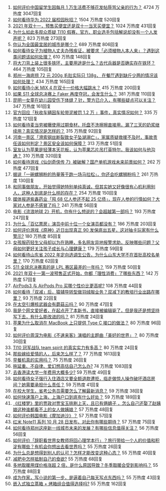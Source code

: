 1. [如何评价中国留学生因每月 1 万生活费不够花发帖辱骂父亲的行为？](https://www.zhihu.com/question/493072693) 4724 万热度 3047回复
1. [如何看待华为 2022 届校园秋招？](https://www.zhihu.com/question/493343078) 1504 万热度 520回复
1. [2021 年双十一，预售买便宜还是双十一当天买便宜？](https://www.zhihu.com/question/489979828) 1024 万热度 431回复
1. [为什么如此多观众质疑 TI10 假赛，官方、职业选手包括解说却没有一个人发声呢？](https://www.zhihu.com/question/493249344) 823 万热度 273回复
1. [你认为全国最宜居的城市是哪个？](https://www.zhihu.com/question/488808761) 689 万热度 806回复
1. [如何看待女子为植物人丈夫办残疾证，被要求「必须植物人本人来」？遇到这类问题该如何处理？](https://www.zhihu.com/question/493431439) 610 万热度 148回复
1. [将大刀背上装上很多铁环，主要用途是什么？古代兵器是否确实存在铁环？](https://www.zhihu.com/question/25252859) 464 万热度 105回复
1. [郑州一海底捞 72 元 200g 毛肚实际只 138g， 在餐厅遇到缺斤少两的情况该如何处理？](https://www.zhihu.com/question/493293360) 434 万热度 165回复
1. [如何看待小米 MIX 4 在双十一价格大幅跳水？](https://www.zhihu.com/question/493416533) 415 万热度 200回复
1. [如果 S11 全球总决赛上 Faker 再度夺冠，会发生什么？](https://www.zhihu.com/question/493245034) 381 万热度 110回复
1. [昆明一女童在幼儿园受伤下体缝 7 针，警方已介入，有哪些疑点可以关注？](https://www.zhihu.com/question/493427454) 347 万热度 161回复
1. [官方回应「秋收车辆因车轮带泥被罚 1.2 万 」事件，真实情况如何？](https://www.zhihu.com/question/493101460) 335 万热度 121回复
1. [如何看待麦当劳被曝使用过期食材，托盘不洗擦擦直接用，漏了三天的奶浆继续用？真实情况是怎样的？](https://www.zhihu.com/question/493528987) 315 万热度 92回复
1. [河南一景区「滑索钢丝断裂致女子坠湖溺亡」，家属质疑救援不及时，事故责任该如何判定？景区安全该如何保障？](https://www.zhihu.com/question/493254337) 313 万热度 51回复
1. [室友认为苹果是轻薄本天花板，认为苹果芯片吊打英特尔，我该如何与他沟通？](https://www.zhihu.com/question/486903361) 310 万热度 320回复
1. [如何看待游戏《仙剑奇侠传 7》被破解？国产单机游戏未来前景如何？](https://www.zhihu.com/question/493060450) 262 万热度 477回复
1. [据说「一碗螺狮粉的热量等于跑一场马拉松」，你还会吃螺狮粉吗？](https://www.zhihu.com/question/492405982) 261 万热度 130回复
1. [和同事做朋友，开始觉得她特别单纯真诚，但其实她又好像很有心机利用别人，这种人到底是什么样的存在？](https://www.zhihu.com/question/492932503) 254 万热度 150回复
1. [媒体报道紫鑫药业「囤 68 亿人参还不起 25 亿债」，现在人参的行情如何？大家对人参是不感冒了吗？](https://www.zhihu.com/question/493420208) 241 万热度 56回复
1. [电影《流浪地球 2》开机，你有什么想说的？会超越第一部吗？](https://www.zhihu.com/question/492543746) 193 万热度 247回复
1. [为什么「百亿票房」演员中前十位一个女演员都没有？](https://www.zhihu.com/question/493017090) 186 万热度 203回复
1. [如何评价游戏《原神》近日出现真正 90 发保底出五星，这对抽卡玩家有什么警示?](https://www.zhihu.com/question/492633758) 180 万热度 85回复
1. [女孩服药轻生父母却以为在熟睡，多名网友异地报警求助，反映哪些问题？父母如何更好关注孩子成长与心理健康？](https://www.zhihu.com/question/493263849) 179 万热度 59回复
1. [如何看待山东省 2022 年定向选调生公告，为什么山东大学不在首批高校名单里？](https://www.zhihu.com/question/492828841) 170 万热度 62回复
1. [S11 全球总决赛真的是 LPL 赛区最差的一年吗？](https://www.zhihu.com/question/492955893) 159 万热度 50回复
1. [2021 年双十一第一波预售正式开始，你都「理性消费」了哪些东西？](https://www.zhihu.com/question/493557288) 142 万热度 57回复
1. [AirPods3 与 AirPods Pro 买哪个性价比更高呢?](https://www.zhihu.com/question/493209588) 108 万热度 44回复
1. [如何看待「双减」后，猿辅导转型做羽绒服业务？双减下的教培行业出路在哪里？](https://www.zhihu.com/question/493311623) 93 万热度 22回复
1. [在太空引爆核武器会有蘑菇云吗？](https://www.zhihu.com/question/486896102) 90 万热度 47回复
1. [我是个网文爱好者，在起点开了本新书，直接被编辑毙了，但是我还是想坚持写下去，有什么能改进的吗？](https://www.zhihu.com/question/493216976) 81 万热度 24回复
1. [苹果为什么取消在 MacBook 上只提供 Type C 接口的做法？](https://www.zhihu.com/question/493201692) 80 万热度 96回复
1. [如何评价周深为电影《不速来客》演唱的主题曲「美好的世界」？](https://www.zhihu.com/question/493385256) 80 万热度 30回复
1. [TI10 冠军战队 team spirit 的真实实力有多高？](https://www.zhihu.com/question/493355391) 80 万热度 24回复
1. [那些嫁给爱情的人，后来怎么样了？](https://www.zhihu.com/question/64402330) 77 万热度 1613回复
1. [早餐机真的实用吗？](https://www.zhihu.com/question/385737709) 75 万热度 26回复
1. [拖延重、不自律、爱幻想高估自己怎么办?](https://www.zhihu.com/question/352900158) 74 万热度 1083回复
1. [去香港读大学一年费用大概多少?](https://www.zhihu.com/question/35181006) 59 万热度 49回复
1. [如何看待女子强行入住酒店又要全额退款遭拒，临走做惊人操作破坏酒店房间？她需要承担什么责任？](https://www.zhihu.com/question/493273716) 59 万热度 41回复
1. [在校大学生，省考公务员需要怎么了解最新消息？](https://www.zhihu.com/question/488029362) 59 万热度 38回复
1. [如何快速落户上海，上海户口到底有什么好处？](https://www.zhihu.com/question/455579654) 59 万热度 189回复
1. [《红楼梦》里的贾政对贾宝玉挑剔上天，且已有俩嫡子 ，怎么自己还娶了赵姨娘这种谁都看不上的女人做姨娘？](https://www.zhihu.com/question/490128228) 57 万热度 48回复
1. [如何评价韩国电影《摩加迪沙》？](https://www.zhihu.com/question/481786317) 57 万热度 57回复
1. [红米 Note11 系列 10 月 28 日发布，对此你有哪些期待？](https://www.zhihu.com/question/492300425) 57 万热度 75回复
1. [如何看待郑州这座新一线城市未来的发展？有哪些信息值得关注？](https://www.zhihu.com/question/493445261) 56 万热度 56回复
1. [如何评价「辞职看世界女教师将回心理学本行」？旅行带给一个人的价值和积淀有哪些？有机会你想出去看世界吗？](https://www.zhihu.com/question/493198242) 55 万热度 26回复
1. [为什么总是想得到别人的认可？怎样才能改变这种心态？](https://www.zhihu.com/question/30584023) 55 万热度 40回复
1. [减肥中怎样抵制自己的食欲?](https://www.zhihu.com/question/459324649) 55 万热度 68回复
1. [多地取暖用煤价格涨超 2 倍，是什么原因导致？冬季取暖会受到影响吗？](https://www.zhihu.com/question/493430485) 55 万热度 88回复
1. [成为作家，写小说的第一步，是逼着自己每天写点东西吗？](https://www.zhihu.com/question/482230862) 55 万热度 43回复
1. [嵌入式独立蒸箱 + 烤箱组合值得选择吗?](https://www.zhihu.com/question/493082021) 55 万热度 162回复